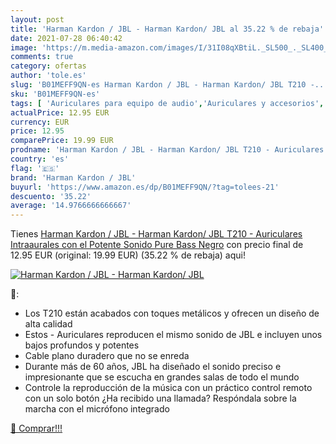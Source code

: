 ```yaml
---
layout: post
title: 'Harman Kardon / JBL - Harman Kardon/ JBL al 35.22 % de rebaja'
date: 2021-07-28 06:40:42
image: 'https://m.media-amazon.com/images/I/31I08qXBtiL._SL500_._SL400_.jpg'
comments: true
category: ofertas
author: 'tole.es'
slug: 'B01MEFF9QN-es Harman Kardon / JBL - Harman Kardon/ JBL T210 -...'
sku: 'B01MEFF9QN-es'
tags: [ 'Auriculares para equipo de audio','Auriculares y accesorios','Electrónica','auriculares','harman kardon / jbl', ]
actualPrice: 12.95 EUR
currency: EUR
price: 12.95
comparePrice: 19.99 EUR
prodname: 'Harman Kardon / JBL - Harman Kardon/ JBL T210 - Auriculares Intraaurales con el Potente Sonido Pure Bass  Negro'
country: 'es'
flag: '🇪🇸'
brand: 'Harman Kardon / JBL'
buyurl: 'https://www.amazon.es/dp/B01MEFF9QN/?tag=tolees-21'
descuento: '35.22'
average: '14.9766666666667'
---
```


Tienes [Harman Kardon / JBL - Harman Kardon/ JBL T210 - Auriculares Intraaurales con el Potente Sonido Pure Bass  Negro](https://www.amazon.es/dp/B01MEFF9QN/?tag=tolees-21) con precio final de  12.95 EUR (original: 19.99 EUR) (35.22 %  de rebaja) aqui!

[![Harman Kardon / JBL - Harman Kardon/ JBL](https://m.media-amazon.com/images/I/31I08qXBtiL._SL500_._SL400_.jpg)](https://www.amazon.es/dp/B01MEFF9QN/?tag=tolees-21)

🔎:

- Los T210 están acabados con toques metálicos y ofrecen un diseño de alta calidad
- Estos - Auriculares reproducen el mismo sonido de JBL e incluyen unos bajos profundos y potentes
- Cable plano duradero que no se enreda
- Durante más de 60 años, JBL ha diseñado el sonido preciso e impresionante que se escucha en grandes salas de todo el mundo
- Controle la reproducción de la música con un práctico control remoto con un solo botón ¿Ha recibido una llamada? Respóndala sobre la marcha con el micrófono integrado

[🛒 Comprar!!!](https://www.amazon.es/dp/B01MEFF9QN/?tag=tolees-21)
